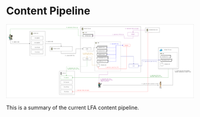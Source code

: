 Content Pipeline
===

![lfa](./lfa.png?raw=true)

This is a summary of the current LFA content pipeline.
